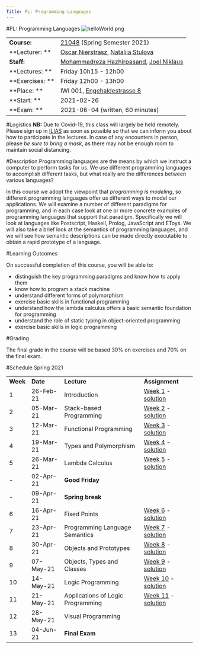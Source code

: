 ```yaml
---
Title: PL: Programming Languages
---
```

#PL: Programming Languages
![helloWorld.png](%assets_url%/files/9d/5akymvewfyzh52u2n8g8hdizjrllfl/helloWorld.png)

| | |
|---|---|
|**Course:**|[21048](https://mcs.unibnf.ch/courses/programming-languages/) (Spring Semester 2021)
|**Lecturer: **|[Oscar Nierstrasz](%base_url%/staff/oscar), [Nataliia Stulova](%base_url%/staff/Nataliia-Stulova)
|**Staff:**| [Mohammadreza Hazhirpasand](%base_url%/staff/MohammadrezaHazhirpasand), [Joel Niklaus](https://www.digitale-nachhaltigkeit.unibe.ch/about_us/persons/niklaus_joel/index_eng.html)
|**Lectures: **|Friday 10h15 - 12h00
|**Exercises: **|Friday 12h00 - 13h00
| **Place: **|IWI 001, [Engehaldestrasse 8](http://www.iam.unibe.ch/institut/lageplan)
|**Start: **| 2021-02-26
|**Exam: **| 2021-06-04 (written, 60 minutes)

#Logistics
**NB:** Due to Covid-19, this class will largely be held remotely.
Please sign up in [ILIAS](https://ilias.unibe.ch/goto_ilias3_unibe_crs_1841383.html) as soon as possible so that we can inform you about how to participate in the lectures.
In case of any encounters in person, please *be sure to bring a mask*, as there may not be enough room to maintain social distancing.

#Description
Programming languages are the means by which we instruct a computer to perform tasks for us. We use different programming languages to accomplish different tasks, but what really are the differences between various languages?

In this course we adopt the viewpoint that *programming is modeling*, so different programming languages offer us different ways to model our applications. We will examine a number of different paradigms for programming, and in each case look at one or more concrete examples of programming languages that support that paradigm. Specifically we will look at languages like Postscript, Haskell, Prolog, JavaScript and EToys. We will also take a brief look at the semantics of programming languages, and we will see how semantic descriptions can be made directly executable to obtain a rapid prototype of a language.

#Learning Outcomes

On successful completion of this course, you will be able to:


-  distinguish the key programming paradigms and know how to apply them
-  know how to program a stack machine
-  understand different forms of polymorphism
-  exercise basic skills in functional programming
-  understand how the lambda calculus offers a basic semantic foundation for programming
-  understand the role of static typing in object-oriented programming
-  exercise basic skills in logic programming

#Grading

The final grade in the course will be based 30% on exercises and 70% on the final exam. 

#Schedule Spring 2021

| | | | |
|---|---|---|---|
|	**Week**	|	**Date**	|	**Lecture**	|	**Assignment**
|	1	|	26-Feb-21	|	Introduction	|	[Week 1](%assets_url%/download/lectures/pl-exercise21/Assignment01.pdf) - [solution](%assets_url%/download/lectures/pl-exercise21/Assignment01-solution.pdf)
|	2	|	05-Mar-21	|	Stack-based Programming	|	[Week 2](%assets_url%/download/lectures/pl-exercise21/Assignment02.pdf) - [solution](%assets_url%/download/lectures/pl-exercise21/Assignment02-solution.pdf)
|	3	|	12-Mar-21	|	Functional Programming	| [Week 3](%assets_url%/download/lectures/pl-exercise21/Assignment03.pdf) - [solution](%assets_url%/download/lectures/pl-exercise21/Assignment03-solution.pdf)
|	4	|	19-Mar-21	|	Types and Polymorphism	|	[Week 4](%assets_url%/download/lectures/pl-exercise21/Assignment04.pdf) - [solution](%assets_url%/download/lectures/pl-exercise21/Assignment04-solution.pdf)
|	5	|	26-Mar-21	|	Lambda Calculus	| [Week 5](%assets_url%/download/lectures/pl-exercise21/Assignment05.pdf) - [solution](%assets_url%/download/lectures/pl-exercise21/Assignment05-solution.pdf)
|	-	|	02-Apr-21	|	**Good Friday**
|	-	|	09-Apr-21	|	**Spring break**
|	6	|	16-Apr-21	|	Fixed Points	| [Week 6](%assets_url%/download/lectures/pl-exercise21/Assignment06.pdf) - [solution](%assets_url%/download/lectures/pl-exercise21/Assignment06-solution.pdf)
|	7	|	23-Apr-21	|	Programming Language Semantics	|	[Week 7](%assets_url%/download/lectures/pl-exercise21/Assignment07.pdf) - [solution](%assets_url%/download/lectures/pl-exercise21/Assignment07-solution.pdf)
|	8	|	30-Apr-21	|	Objects and Prototypes	| [Week 8](%assets_url%/download/lectures/pl-exercise21/Assignment08.pdf) - [solution](%assets_url%/download/lectures/pl-exercise21/Assignment08-solution.pdf)
|	9	|	07-May-21	|	Objects, Types and Classes	| [Week 9](%assets_url%/download/lectures/pl-exercise21/Assignment09.pdf) - [solution](%assets_url%/download/lectures/pl-exercise21/Assignment09-solution.pdf)
|	10	|	14-May-21	|	Logic Programming	| [Week 10](%assets_url%/download/lectures/pl-exercise21/Assignment10.pdf) - [solution](%assets_url%/download/lectures/pl-exercise21/Assignment10-solution.pdf)
|	11	|	21-May-21	|	Applications of Logic Programming	|[Week 11](%assets_url%/download/lectures/pl-exercise21/Assignment11.pdf?id=1) - [solution](%assets_url%/download/lectures/pl-exercise21/Assignment11-solution.pdf)
|	12	|	28-May-21	|	Visual Programming
|	13	|	04-Jun-21	|	**Final Exam**
